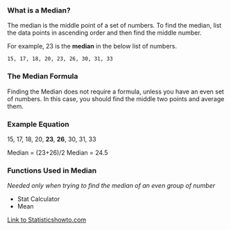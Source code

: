 ### What is a Median?

The median is the middle point of a set of numbers. To find the median, list the data points in ascending order and then find the middle number.

For example, 23 is the **median** in the below list of numbers.

    15, 17, 18, 20, 23, 26, 30, 31, 33

### The Median Formula

Finding the Median does not require a formula, unless you have an even set of numbers.  In this case, you should find the middle two points and average them.

### Example Equation

15, 17, 18, 20, **23**, **26**, 30, 31, 33

Median = (23+26)/2
Median = 24.5

### Functions Used in Median
*Needed only when trying to find the median of an even group of number*
 
 * Stat Calculator
 * Mean

[Link to Statisticshowto.com](https://www.statisticshowto.com/probability-and-statistics/statistics-definitions/mean-median-mode/)